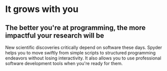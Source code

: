 # It grows with you

## The better you're at programming, the more impactful your research will be

New scientific discoveries critically depend on software these days. Spyder helps you to move swiftly from simple scripts to structured programming endeavors without losing interactivity. It also allows you to use professional software development tools when you're ready for them.

